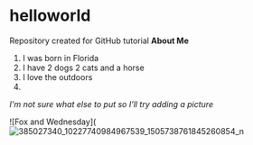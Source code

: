 # helloworld
Repository created for GitHub tutorial
**About Me**
1. I was born in Florida
2. I have 2 dogs 2 cats and a horse
3. I love the outdoors
4. 
*I'm not sure what else to put so I'll try adding a picture*

![Fox and Wednesday](![385027340_10227740984967539_1505738761845260854_n](https://github.com/LizM1/helloworld/assets/150561246/e14d3710-bd6a-4853-b85f-21664620a607)
